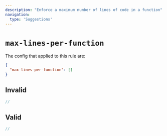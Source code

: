 ```yaml
---
description: "Enforce a maximum number of lines of code in a function"
navigation:
  type: 'Suggestions'
---
```


# `max-lines-per-function`

The config that applied to this rule are:

```json
{
  "max-lines-per-function": []
}
```

## Invalid

```js invalid
//
```

## Valid

```js valid
//
```
  